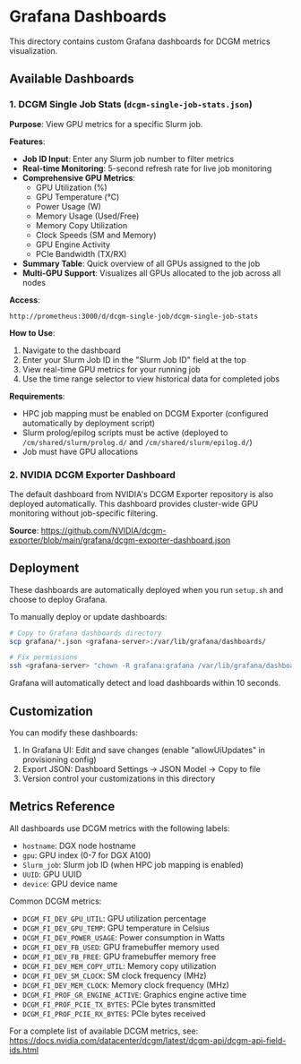 # Grafana Dashboards

This directory contains custom Grafana dashboards for DCGM metrics visualization.

## Available Dashboards

### 1. DCGM Single Job Stats (`dcgm-single-job-stats.json`)

**Purpose**: View GPU metrics for a specific Slurm job.

**Features**:
- **Job ID Input**: Enter any Slurm job number to filter metrics
- **Real-time Monitoring**: 5-second refresh rate for live job monitoring
- **Comprehensive GPU Metrics**:
  - GPU Utilization (%)
  - GPU Temperature (°C)
  - Power Usage (W)
  - Memory Usage (Used/Free)
  - Memory Copy Utilization
  - Clock Speeds (SM and Memory)
  - GPU Engine Activity
  - PCIe Bandwidth (TX/RX)
- **Summary Table**: Quick overview of all GPUs assigned to the job
- **Multi-GPU Support**: Visualizes all GPUs allocated to the job across all nodes

**Access**: 
```
http://prometheus:3000/d/dcgm-single-job/dcgm-single-job-stats
```

**How to Use**:
1. Navigate to the dashboard
2. Enter your Slurm Job ID in the "Slurm Job ID" field at the top
3. View real-time GPU metrics for your running job
4. Use the time range selector to view historical data for completed jobs

**Requirements**:
- HPC job mapping must be enabled on DCGM Exporter (configured automatically by deployment script)
- Slurm prolog/epilog scripts must be active (deployed to `/cm/shared/slurm/prolog.d/` and `/cm/shared/slurm/epilog.d/`)
- Job must have GPU allocations

### 2. NVIDIA DCGM Exporter Dashboard

The default dashboard from NVIDIA's DCGM Exporter repository is also deployed automatically. This dashboard provides cluster-wide GPU monitoring without job-specific filtering.

**Source**: https://github.com/NVIDIA/dcgm-exporter/blob/main/grafana/dcgm-exporter-dashboard.json

## Deployment

These dashboards are automatically deployed when you run `setup.sh` and choose to deploy Grafana.

To manually deploy or update dashboards:

```bash
# Copy to Grafana dashboards directory
scp grafana/*.json <grafana-server>:/var/lib/grafana/dashboards/

# Fix permissions
ssh <grafana-server> "chown -R grafana:grafana /var/lib/grafana/dashboards"
```

Grafana will automatically detect and load dashboards within 10 seconds.

## Customization

You can modify these dashboards:
1. In Grafana UI: Edit and save changes (enable "allowUiUpdates" in provisioning config)
2. Export JSON: Dashboard Settings → JSON Model → Copy to file
3. Version control your customizations in this directory

## Metrics Reference

All dashboards use DCGM metrics with the following labels:
- `hostname`: DGX node hostname
- `gpu`: GPU index (0-7 for DGX A100)
- `Slurm_job`: Slurm job ID (when HPC job mapping is enabled)
- `UUID`: GPU UUID
- `device`: GPU device name

Common DCGM metrics:
- `DCGM_FI_DEV_GPU_UTIL`: GPU utilization percentage
- `DCGM_FI_DEV_GPU_TEMP`: GPU temperature in Celsius
- `DCGM_FI_DEV_POWER_USAGE`: Power consumption in Watts
- `DCGM_FI_DEV_FB_USED`: GPU framebuffer memory used
- `DCGM_FI_DEV_FB_FREE`: GPU framebuffer memory free
- `DCGM_FI_DEV_MEM_COPY_UTIL`: Memory copy utilization
- `DCGM_FI_DEV_SM_CLOCK`: SM clock frequency (MHz)
- `DCGM_FI_DEV_MEM_CLOCK`: Memory clock frequency (MHz)
- `DCGM_FI_PROF_GR_ENGINE_ACTIVE`: Graphics engine active time
- `DCGM_FI_PROF_PCIE_TX_BYTES`: PCIe bytes transmitted
- `DCGM_FI_PROF_PCIE_RX_BYTES`: PCIe bytes received

For a complete list of available DCGM metrics, see:
https://docs.nvidia.com/datacenter/dcgm/latest/dcgm-api/dcgm-api-field-ids.html

